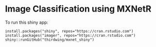 # Image Classification using MXNetR

To run this shiny app:

```
install.packages("shiny", repos="https://cran.rstudio.com")
install.packages("imager", repos="https://cran.rstudio.com")
shiny::runGitHub("thirdwing/mxnet_shiny")
```